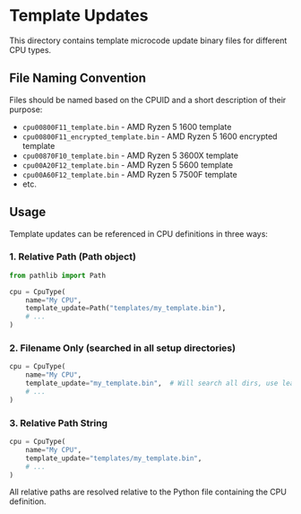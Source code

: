 # Template Updates

This directory contains template microcode update binary files for different CPU types.

## File Naming Convention

Files should be named based on the CPUID and a short description of their purpose:
- `cpu00800F11_template.bin` - AMD Ryzen 5 1600 template
- `cpu00800F11_encrypted_template.bin` -  AMD Ryzen 5 1600 encrypted template
- `cpu00870F10_template.bin` - AMD Ryzen 5 3600X template
- `cpu00A20F12_template.bin` - AMD Ryzen 5 5600 template
- `cpu00A60F12_template.bin` - AMD Ryzen 5 7500F template
- etc.

## Usage

Template updates can be referenced in CPU definitions in three ways:

### 1. Relative Path (Path object)
```python
from pathlib import Path

cpu = CpuType(
    name="My CPU",
    template_update=Path("templates/my_template.bin"),
    # ...
)
```

### 2. Filename Only (searched in all setup directories)
```python
cpu = CpuType(
    name="My CPU",
    template_update="my_template.bin",  # Will search all dirs, use leading ./ for relative path if needed
    # ...
)
```

### 3. Relative Path String
```python
cpu = CpuType(
    name="My CPU",
    template_update="templates/my_template.bin",
    # ...
)
```

All relative paths are resolved relative to the Python file containing the CPU definition.

